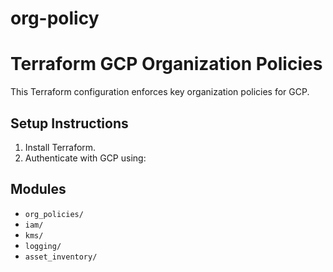 # org-policy

# Terraform GCP Organization Policies

This Terraform configuration enforces key organization policies for GCP.

## Setup Instructions

1. Install Terraform.
2. Authenticate with GCP using:



## Modules
- `org_policies/`
- `iam/`
- `kms/`
- `logging/`
- `asset_inventory/`
